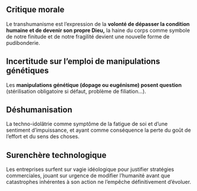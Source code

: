 ## Critique morale 

Le transhumanisme est l’expression de la **volonté de dépasser la condition humaine et de devenir son propre Dieu,** la haine du corps comme symbole de notre finitude et de notre fragilité devient une nouvelle forme de pudibonderie.

## Incertitude sur l’emploi de manipulations génétiques

Les **manipulations génétique (dopage ou eugénisme) posent question** (stérilisation obligatoire si défaut, problème de filiation...).

## Déshumanisation

La techno-idolâtrie comme symptôme de la fatigue de soi et d’une sentiment d’impuissance, et ayant comme conséquence la perte du goût de l’effort et du sens des choses. 

## Surenchère technologique

Les entreprises surfent sur vagie idéologique pour justifier stratégies commerciales, jouant sur urgence de modifier l’humanité avant que catastrophes inhérentes à son action ne l’empêche définitivement d’évoluer.